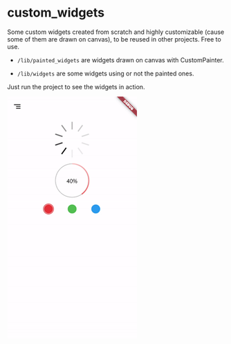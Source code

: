 # custom_widgets

Some custom widgets created from scratch and highly customizable (cause some of them are drawn on canvas), to be reused in other projects. Free to use.

- ```/lib/painted_widgets``` are widgets drawn on canvas with CustomPainter.

- ```/lib/widgets``` are some widgets using or not the painted ones.

Just run the project to see the widgets in action.

<img src="assets/custom_widgets.gif" width="300"/>